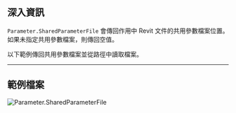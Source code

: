 ## 深入資訊
`Parameter.SharedParameterFile` 會傳回作用中 Revit 文件的共用參數檔案位置。如果未指定共用參數檔案，則傳回空值。

以下範例傳回共用參數檔案並從路徑中讀取檔案。
___
## 範例檔案

![Parameter.SharedParameterFile](./Revit.Elements.Parameter.SharedParameterFile_img.jpg)
